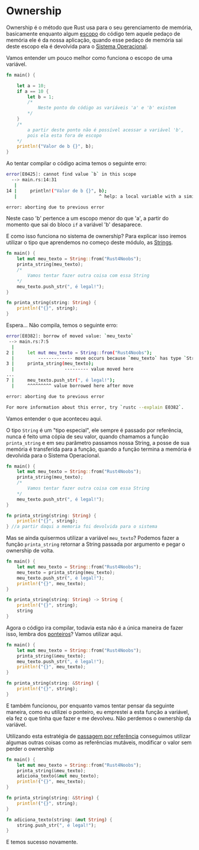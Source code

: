 # Ownership

Ownership é o método que Rust usa para o seu gerenciamento de memória, basicamente enquanto algum [escopo](https://en.wikipedia.org/wiki/Scope_(computer_science)) do código tem aquele pedaço de memória ele é da nossa aplicação, quando esse pedaço de memória sai deste escopo ela é devolvida para o [Sistema Operacional](https://simple.wikipedia.org/wiki/Operating_system).

Vamos entender um pouco melhor como funciona o escopo de uma variável.

```rust
fn main() {

    let a = 10;
    if a == 10 {
        let b = 1;
        /*
            Neste ponto do código as variáveis 'a' e 'b' existem
        */
    }
    /*
        a partir deste ponto não é possível acessar a variável 'b',
        pois ela esta fora de escopo
    */
    println!("Valor de b {}", b);
}
```

Ao tentar compilar o código acima temos o seguinte erro:

```bash
error[E0425]: cannot find value `b` in this scope
  --> main.rs:14:31
   |
14 |     println!("Valor de b {}", b);
   |                               ^ help: a local variable with a similar name exists: `a`

error: aborting due to previous error
```

Neste caso 'b' pertence a um escopo menor do que 'a', a partir do momento que sai do bloco `if` a variável 'b' desaparece.

E como isso funciona no sistema de ownership? Para explicar isso iremos utilizar o tipo que aprendemos no começo deste módulo, as [Strings](./01-strings.md).

```rust
fn main() {
    let mut meu_texto = String::from("Rust4Noobs");
    printa_string(meu_texto);
    /*
        Vamos tentar fazer outra coisa com essa String
    */
    meu_texto.push_str(", é legal!");
}

fn printa_string(string: String) {
    println!("{}", string);
}
```
Espera... Não compila, temos o seguinte erro:

```bash
error[E0382]: borrow of moved value: `meu_texto`
 --> main.rs:7:5
  |
2 |     let mut meu_texto = String::from("Rust4Noobs");
  |         ------------- move occurs because `meu_texto` has type `String`, which does not implement the `Copy` trait
3 |     printa_string(meu_texto);
  |                   --------- value moved here
...
7 |     meu_texto.push_str(", é legal!");
  |     ^^^^^^^^^ value borrowed here after move

error: aborting due to previous error

For more information about this error, try `rustc --explain E0382`.
```

Vamos entender o que aconteceu aqui.

O tipo `String` é um "tipo especial", ele sempre é passado por referência, nunca é feito uma cópia de seu valor, quando chamamos a função `printa_string` e em seu parâmetro passamos nossa String, a posse de sua memória é transferida para a função, quando a função termina a memória é devolvida para o Sistema Operacional.

```rust
fn main() {
    let mut meu_texto = String::from("Rust4Noobs");
    printa_string(meu_texto);
    /*
        Vamos tentar fazer outra coisa com essa String
    */
    meu_texto.push_str(", é legal!");
}

fn printa_string(string: String) {
    println!("{}", string);
} //a partir daqui a memoria foi devolvida para o sistema
```

Mas se ainda quisermos utilizar a variável `meu_texto`? Podemos fazer a função `printa_string` retornar a String passada por argumento e pegar o ownership de volta.

```rust
fn main() {
    let mut meu_texto = String::from("Rust4Noobs");
    meu_texto = printa_string(meu_texto);
    meu_texto.push_str(", é legal!");
    println!("{}", meu_texto);
}

fn printa_string(string: String) -> String {
    println!("{}", string);
    string
}
```

Agora o código ira compilar, todavia esta não é a única maneira de fazer isso, lembra dos [ponteiros](./02-pointers-intro.md)? Vamos utilizar aqui.

```rust
fn main() {
    let mut meu_texto = String::from("Rust4Noobs");
    printa_string(&meu_texto);
    meu_texto.push_str(", é legal!");
    println!("{}", meu_texto);
}

fn printa_string(string: &String) {
    println!("{}", string);
}
```

E também funcionou, por enquanto vamos tentar pensar da seguinte maneira, como eu utilizei o ponteiro, eu emprestei a esta função a variável, ela fez o que tinha que fazer e me devolveu. Não perdemos o ownership da variável.

Utilizando esta estratégia de [passagem por referência](https://en.wikipedia.org/wiki/Reference_(computer_science)) conseguimos utilizar algumas outras coisas como as referências mutáveis, modificar o valor sem perder o ownership

```rust
fn main() {
    let mut meu_texto = String::from("Rust4Noobs");
    printa_string(&meu_texto);
    adiciona_texto(&mut meu_texto);
    println!("{}", meu_texto);
}

fn printa_string(string: &String) {
    println!("{}", string);
}

fn adiciona_texto(string: &mut String) {
    string.push_str(", é legal!");
}
```

E temos sucesso novamente. 